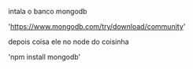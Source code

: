 intala o banco mongodb

'https://www.mongodb.com/try/download/community'

depois coisa ele no node do coisinha 

'npm install mongodb'




